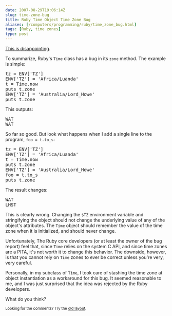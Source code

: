 ```yaml
--- 
date: 2007-08-29T19:06:14Z
slug: time-zone-bug
title: Ruby Time Object Time Zone Bug
aliases: [/computers/programming/ruby/time_zone_bug.html]
tags: [Ruby, time zones]
type: post
---
```


<p><a href="http://rubyforge.org/tracker/?func=detail&amp;atid=1698&amp;aid=6368&amp;group_id=426" title="[ ruby-Bugs-6368 ] Time Changes Zones">This is disappointing</a>.</p>

<p>To summarize, Ruby's <code>Time</code> class has a bug in its <code>zone</code> method. The example is simple:</p>

<pre>
tz = ENV[&#x0027;TZ&#x0027;]
ENV[&#x0027;TZ&#x0027;] = &#x0027;Africa/Luanda&#x0027;
t = Time.now
puts t.zone
ENV[&#x0027;TZ&#x0027;] = &#x0027;Australia/Lord_Howe&#x0027;
puts t.zone
</pre>

<p>This outputs:</p>

<pre>
WAT
WAT
</pre>

<p>So far so good. But look what happens when I add a single line to the program, <code>foo = t.to_s</code>:</p>

<pre>
tz = ENV[&#x0027;TZ&#x0027;]
ENV[&#x0027;TZ&#x0027;] = &#x0027;Africa/Luanda&#x0027;
t = Time.now
puts t.zone
ENV[&#x0027;TZ&#x0027;] = &#x0027;Australia/Lord_Howe&#x0027;
foo = t.to_s
puts t.zone
</pre>

<p>The result changes:</p>

<pre>
WAT
LHST
</pre>

<p>This is clearly wrong. Changing the <code>$TZ</code> environment variable and stringifying the object should not change the underlying value of any of the object's attributes. The <code>Time</code> object should remember the value of the time zone when it is initialized, and should never change.</p>

<p>Unfortunately, The Ruby core developers (or at least the owner of the bug report) feel that, since <code>Time</code> relies on the system C API, and since time zones are a PITA, it's not worth it to change this behavior. The downside, however, is that you cannot rely on <code>Time</code> zones to ever be correct unless you're very, very careful.</p>

<p>Personally, in my subclass of <code>Time</code>, I took care of stashing the time zone at object instantiation as a workaround for this bug. It seemed reasonable to me, and I was just surprised that the idea was rejected by the Ruby developers.</p>

<p>What do you think?</p>

<p class="past"><small>Looking for the comments? Try the <a rel="nofollow" href="//past.justatheory.com/computers/programming/ruby/time_zone_bug.html">old layout</a>.</small></p>


